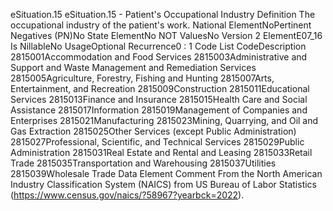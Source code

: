 

eSituation.15
eSituation.15 - Patient's Occupational Industry
Definition
The occupational industry of the patient's work.
National ElementNoPertinent Negatives (PN)No
State ElementNo
NOT ValuesNo
Version 2 ElementE07_16
Is NillableNo
UsageOptional
Recurrence0 : 1
Code List
CodeDescription
2815001Accommodation and Food Services
2815003Administrative and Support and Waste Management and Remediation Services
2815005Agriculture, Forestry, Fishing and Hunting
2815007Arts, Entertainment, and Recreation
2815009Construction
2815011Educational Services
2815013Finance and Insurance
2815015Health Care and Social Assistance
2815017Information
2815019Management of Companies and Enterprises
2815021Manufacturing
2815023Mining, Quarrying, and Oil and Gas Extraction
2815025Other Services (except Public Administration)
2815027Professional, Scientific, and Technical Services
2815029Public Administration
2815031Real Estate and Rental and Leasing
2815033Retail Trade
2815035Transportation and Warehousing
2815037Utilities
2815039Wholesale Trade
Data Element Comment
From the North American Industry Classification System (NAICS) from US Bureau of Labor Statistics 
(https://www.census.gov/naics/?58967?yearbck=2022).